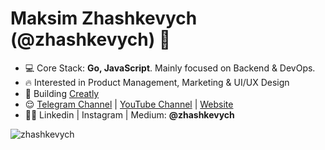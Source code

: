 <h1 align="left">Maksim Zhashkevych (@zhashkevych) 👋</h1>

- 💻 Core Stack: **Go, JavaScript**. Mainly focused on Backend & DevOps.
- 🔥 Interested in Product Management, Marketing & UI/UX Design
- 🚀 Building <a href="http://creatly.me/?utm_source=github&utm_medium=readme&utm_campaign=profile" target="blank">Creatly</a>
- 😌 <a href="https://t.me/zhashkevychdev"  target="blank">Telegram Channel</a> | <a href="https://www.youtube.com/channel/UCHF0TTrKzOASxt4aFByKpnQ"  target="blank">YouTube Channel</a> | <a href="https://zhashkevych.com/"  target="blank">Website</a>
- 👨‍💻 Linkedin | Instagram | Medium: **@zhashkevych**

<p>&nbsp;<img align="left" src="https://github-readme-stats.vercel.app/api?username=zhashkevych&show_icons=true&hide_title=true" alt="zhashkevych" /></p>
